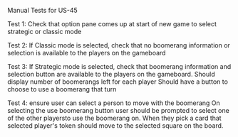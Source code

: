 Manual Tests for US-45

Test 1:
	Check that option pane comes up at start of new game to select strategic or classic mode

Test 2:
	If Classic mode is selected, check that no boomerang information or selection is available to the players on the gameboard

Test 3: 
	If Strategic mode is selected, check that boomerang information and selection button are available to the players on the gameboard.
	Should display number of boomerangs left for each player
	Should have a button to choose to use a boomerang that turn

Test 4:
	ensure user can select a person to move with the boomerang
	On selecting the use boomerang button user should be prompted to select one of the other playersto use the boomerang on. When they pick a card that selected player's token should move to the selected square on the board.
